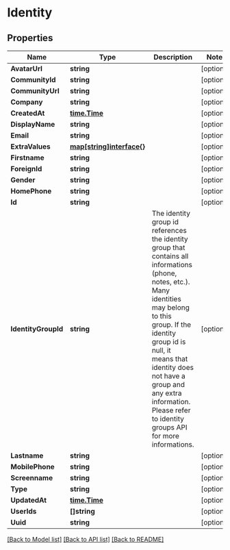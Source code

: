 # Identity

## Properties

Name | Type | Description | Notes
------------ | ------------- | ------------- | -------------
**AvatarUrl** | **string** |  | [optional] 
**CommunityId** | **string** |  | [optional] 
**CommunityUrl** | **string** |  | [optional] 
**Company** | **string** |  | [optional] 
**CreatedAt** | [**time.Time**](time.Time.md) |  | [optional] 
**DisplayName** | **string** |  | [optional] 
**Email** | **string** |  | [optional] 
**ExtraValues** | [**map[string]interface{}**](.md) |  | [optional] 
**Firstname** | **string** |  | [optional] 
**ForeignId** | **string** |  | [optional] 
**Gender** | **string** |  | [optional] 
**HomePhone** | **string** |  | [optional] 
**Id** | **string** |  | [optional] 
**IdentityGroupId** | **string** | The identity group id references the identity group that contains all informations (phone, notes, etc.). Many identities may belong to this group. If the identity group id is null, it means that identity does not have a group and any extra information. Please refer to identity groups API for more informations. | [optional] 
**Lastname** | **string** |  | [optional] 
**MobilePhone** | **string** |  | [optional] 
**Screenname** | **string** |  | [optional] 
**Type** | **string** |  | [optional] 
**UpdatedAt** | [**time.Time**](time.Time.md) |  | [optional] 
**UserIds** | **[]string** |  | [optional] 
**Uuid** | **string** |  | [optional] 

[[Back to Model list]](../README.md#documentation-for-models) [[Back to API list]](../README.md#documentation-for-api-endpoints) [[Back to README]](../README.md)


